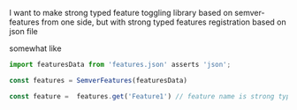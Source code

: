 I want to make strong typed feature toggling library based on semver-features from one side, but with strong typed features registration based on json file

somewhat like

```ts
import featuresData from 'features.json' asserts 'json';

const features = SemverFeatures(featuresData)

const feature =  features.get('Feature1') // feature name is strong typed by json file data
```
